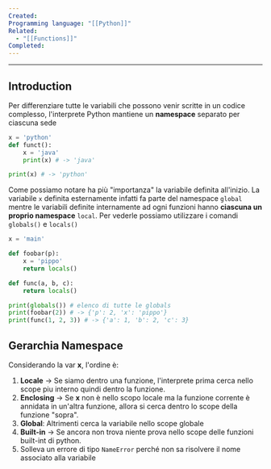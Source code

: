 ```yaml
---
Created: 
Programming language: "[[Python]]"
Related:
  - "[[Functions]]"
Completed:
---
```

---
## Introduction
Per differenziare tutte le variabili che possono venir scritte in un codice complesso, l'interprete Python mantiene un **namespace** separato per ciascuna sede
```python
x = 'python'
def funct():
	x = 'java'
	print(x) # -> 'java'

print(x) # -> 'python'
```

Come possiamo notare ha più "importanza" la variabile definita all'inizio. La variabile `x` definita esternamente infatti fa parte del namespace `global` mentre le variabili definite internamente ad ogni funzioni hanno **ciascuna un proprio namespace** `local`. Per vederle possiamo utilizzare i comandi `globals()` e `locals()`
```python
x = 'main'

def foobar(p):
    x = 'pippo'
    return locals()

def func(a, b, c):
    return locals()

print(globals()) # elenco di tutte le globals
print(foobar(2)) # -> {'p': 2, 'x': 'pippo'}
print(func(1, 2, 3)) # -> {'a': 1, 'b': 2, 'c': 3}
```
## Gerarchia Namespace
Considerando la var **x**, l'ordine è:
1. **Locale** → Se siamo dentro una funzione, l'interprete prima cerca nello scope piu interno quindi dentro la funzione.
2. **Enclosing** → Se **x** non è nello scopo locale ma la funzione corrente è annidata in un'altra funzione, allora si cerca dentro lo scope della funzione "sopra".
3. **Global**: Altrimenti cerca la variabile nello scope globale
4. **Built-in** → Se ancora non trova niente prova nello scope delle funzioni built-int di python.
5. Solleva un errore di tipo `NameError` perché non sa risolvere il nome associato alla variabile
